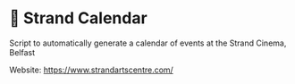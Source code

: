 # 📆 Strand Calendar

Script to automatically generate a calendar of events at the Strand Cinema,
Belfast

Website: https://www.strandartscentre.com/
